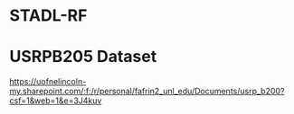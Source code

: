 # STADL-RF
# USRPB205 Dataset
https://uofnelincoln-my.sharepoint.com/:f:/r/personal/fafrin2_unl_edu/Documents/usrp_b200?csf=1&web=1&e=3J4kuv
